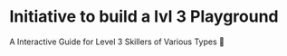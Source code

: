 # Initiative to build a lvl 3 Playground
A Interactive Guide for Level 3 Skillers of Various Types 🎣